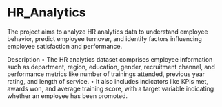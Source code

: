 # HR_Analytics
The project aims to analyze HR analytics data to understand employee behavior, predict employee turnover, and  identify factors influencing employee satisfaction and performance.

Description
• The HR analytics dataset comprises employee information such as department, region, education, gender, 
recruitment channel, and performance metrics like number of trainings attended, previous year rating, and 
length of service. 
• It also includes indicators like KPIs met, awards won, and average training score, with a target variable 
indicating whether an employee has been promoted.
